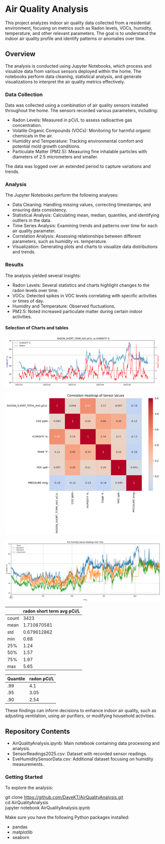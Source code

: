 # Air Quality Analysis

This project analyzes indoor air quality data collected from a residential environment, focusing on metrics such as Radon levels, VOCs, humidity, temperature, and other relevant parameters. The goal is to understand the indoor air quality profile and identify patterns or anomalies over time.

## Overview

The analysis is conducted using Jupyter Notebooks, which process and visualize data from various sensors deployed within the home. The notebooks perform data cleaning, statistical analysis, and generate visualizations to interpret the air quality metrics effectively.

### Data Collection

Data was collected using a combination of air quality sensors installed throughout the home. The sensors recorded various parameters, including:

* Radon Levels: Measured in pCi/L to assess radioactive gas concentration.
* Volatile Organic Compounds (VOCs): Monitoring for harmful organic chemicals in the air.
* Humidity and Temperature: Tracking environmental comfort and potential mold growth conditions.
* Particulate Matter (PM2.5): Measuring fine inhalable particles with diameters of 2.5 micrometers and smaller.

The data was logged over an extended period to capture variations and trends.

### Analysis

The Jupyter Notebooks perform the following analyses:

* Data Cleaning: Handling missing values, correcting timestamps, and ensuring data consistency.
* Statistical Analysis: Calculating mean, median, quantiles, and identifying outliers in the data.
* Time Series Analysis: Examining trends and patterns over time for each air quality parameter.
* Correlation Analysis: Assessing relationships between different parameters, such as humidity vs. temperature.
* Visualization: Generating plots and charts to visualize data distributions and trends.

### Results

The analysis yielded several insights:

* Radon Levels: Several statistics and charts highlight changes to the radon levels over time.
* VOCs: Detected spikes in VOC levels correlating with specific activities or times of day.
* Humidity and Temperature: Observed fluctuations.
* PM2.5: Noted increased particulate matter during certain indoor activities.

#### Selection of Charts and tables

!["radon and humity chart"](images/RadonandHumidityLine.png)

!["correlation of environment features"](images/RadonCorr.png)

!["humidity levels on three separate floors in the same building plotted over time"](images/FloorHumity.png)

|       | radon short term avg pCi/L |
| ----- | -------------------------- |
| count | 3423                       |
| mean  | 1.710870581                |
| std   | 0.679612862                |
| min   | 0.68                       |
| 25%   | 1.24                       |
| 50%   | 1.57                       |
| 75%   | 1.97                       |
| max   | 5.65                       |

| Quantile | radon pCi/L |
| -------- | ----- |
| .99      | 4.1   |
| .95      | 3.05  |
| .90      | 2.54  |

These findings can inform decisions to enhance indoor air quality, such as adjusting ventilation, using air purifiers, or modifying household activities.

## Repository Contents

* AirQualityAnalysis.ipynb: Main notebook containing data processing and analysis.
* SensorReadings2025.csv: Dataset with recorded sensor readings.
* EveHumiditySensorData.csv: Additional dataset focusing on humidity measurements.

### Getting Started

To explore the analysis:

git clone https://github.com/DaveKT/AirQualityAnalysis.git </br>
cd AirQualityAnalysis </br>
jupyter notebook AirQualityAnalysis.ipynb </br>

Make sure you have the following Python packages installed:

* pandas
* matplotlib
* seaborn
